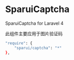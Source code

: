 SparuiCaptcha
==========

SparuiCaptcha for Laravel 4

此组件主要应用于图片验证码

```bash
"require": {
	"sparui/captcha": "*"
},
```
